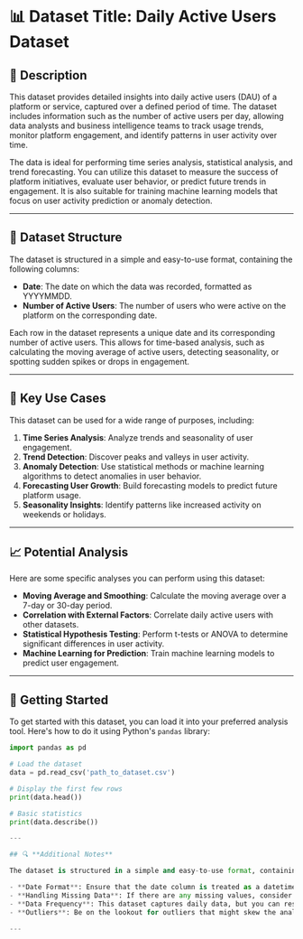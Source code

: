 # 📊 Dataset Title: Daily Active Users Dataset

## 📝 **Description**
This dataset provides detailed insights into daily active users (DAU) of a platform or service, captured over a defined period of time. The dataset includes information such as the number of active users per day, allowing data analysts and business intelligence teams to track usage trends, monitor platform engagement, and identify patterns in user activity over time.

The data is ideal for performing time series analysis, statistical analysis, and trend forecasting. You can utilize this dataset to measure the success of platform initiatives, evaluate user behavior, or predict future trends in engagement. It is also suitable for training machine learning models that focus on user activity prediction or anomaly detection.

---

## 📂 **Dataset Structure**

The dataset is structured in a simple and easy-to-use format, containing the following columns:

- **Date**: The date on which the data was recorded, formatted as YYYYMMDD.
- **Number of Active Users**: The number of users who were active on the platform on the corresponding date.

Each row in the dataset represents a unique date and its corresponding number of active users. This allows for time-based analysis, such as calculating the moving average of active users, detecting seasonality, or spotting sudden spikes or drops in engagement.

---

## 🧐 **Key Use Cases**

This dataset can be used for a wide range of purposes, including:

1. **Time Series Analysis**: Analyze trends and seasonality of user engagement. 
2. **Trend Detection**: Discover peaks and valleys in user activity.
3. **Anomaly Detection**: Use statistical methods or machine learning algorithms to detect anomalies in user behavior.
4. **Forecasting User Growth**: Build forecasting models to predict future platform usage.
5. **Seasonality Insights**: Identify patterns like increased activity on weekends or holidays.

---

## 📈 **Potential Analysis**

Here are some specific analyses you can perform using this dataset:

- **Moving Average and Smoothing**: Calculate the moving average over a 7-day or 30-day period.
- **Correlation with External Factors**: Correlate daily active users with other datasets.
- **Statistical Hypothesis Testing**: Perform t-tests or ANOVA to determine significant differences in user activity.
- **Machine Learning for Prediction**: Train machine learning models to predict user engagement.

---

## 🚀 **Getting Started**

To get started with this dataset, you can load it into your preferred analysis tool. Here's how to do it using Python's `pandas` library:

```python
import pandas as pd

# Load the dataset
data = pd.read_csv('path_to_dataset.csv')

# Display the first few rows
print(data.head())

# Basic statistics
print(data.describe())

---

## 🔍 **Additional Notes**

The dataset is structured in a simple and easy-to-use format, containing the following columns:

- **Date Format**: Ensure that the date column is treated as a datetime object for time series analysis.
- **Handling Missing Data**: If there are any missing values, consider using interpolation techniques or forward/backward filling to handle gaps in the data.
- **Data Frequency**: This dataset captures daily data, but you can resample it to weekly or monthly intervals depending on your analysis needs.
- **Outliers**: Be on the lookout for outliers that might skew the analysis, especially if there were technical issues or external events impacting the platform.

---
